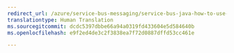 ```yaml
---
redirect_url: /azure/service-bus-messaging/service-bus-java-how-to-use-jms-api-amqp
translationtype: Human Translation
ms.sourcegitcommit: dcdc5397dbbe66a94a0319fd433604e5d584640b
ms.openlocfilehash: e9f2ed4de3c2f3838ea7f72d0887dffd53cc461e

---
```



<!--HONumber=Jan17_HO3-->


